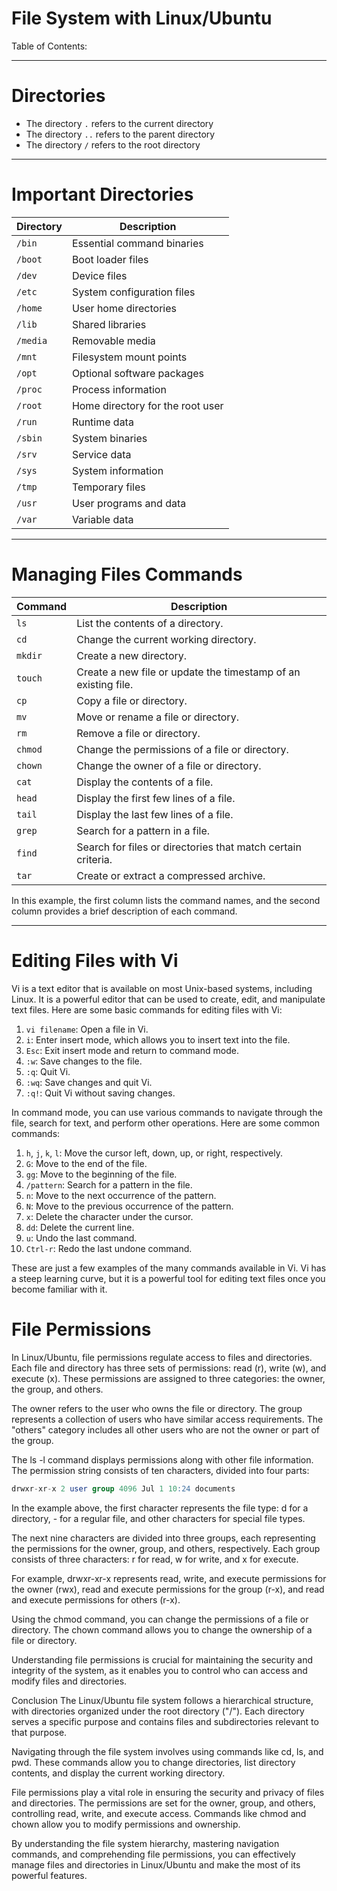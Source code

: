 # File System with Linux/Ubuntu

Table of Contents:


--------------------

# Directories 
- The directory `.` refers to the current directory
- The directory `..` refers to the parent directory
- The directory `/` refers to the root directory

--------------------
# Important Directories



| Directory | Description |
|-----------|-------------|
| `/bin` | Essential command binaries |
| `/boot` | Boot loader files |
| `/dev` | Device files |
| `/etc` | System configuration files |
| `/home` | User home directories |
| `/lib` | Shared libraries |
| `/media` | Removable media |
| `/mnt` | Filesystem mount points |
| `/opt` | Optional software packages |
| `/proc` | Process information |
| `/root` | Home directory for the root user |
| `/run` | Runtime data |
| `/sbin` | System binaries |
| `/srv` | Service data |
| `/sys` | System information |
| `/tmp` | Temporary files |
| `/usr` | User programs and data |
| `/var` | Variable data |


--------------------
# Managing Files Commands 

| Command | Description |
|---------|-------------|
| `ls` | List the contents of a directory. |
| `cd` | Change the current working directory. |
| `mkdir` | Create a new directory. |
| `touch` | Create a new file or update the timestamp of an existing file. |
| `cp` | Copy a file or directory. |
| `mv` | Move or rename a file or directory. |
| `rm` | Remove a file or directory. |
| `chmod` | Change the permissions of a file or directory. |
| `chown` | Change the owner of a file or directory. |
| `cat` | Display the contents of a file. |
| `head` | Display the first few lines of a file. |
| `tail` | Display the last few lines of a file. |
| `grep` | Search for a pattern in a file. |
| `find` | Search for files or directories that match certain criteria. |
| `tar` | Create or extract a compressed archive. |

In this example, the first column lists the command names, and the second column provides a brief description of each command.

--------------------
# Editing Files with Vi

Vi is a text editor that is available on most Unix-based systems, including Linux. It is a powerful editor that can be used to create, edit, and manipulate text files. Here are some basic commands for editing files with Vi:

1. `vi filename`: Open a file in Vi.
2. `i`: Enter insert mode, which allows you to insert text into the file.
3. `Esc`: Exit insert mode and return to command mode.
4. `:w`: Save changes to the file.
5. `:q`: Quit Vi.
6. `:wq`: Save changes and quit Vi.
7. `:q!`: Quit Vi without saving changes.

In command mode, you can use various commands to navigate through the file, search for text, and perform other operations. Here are some common commands:

1. `h`, `j`, `k`, `l`: Move the cursor left, down, up, or right, respectively.
2. `G`: Move to the end of the file.
3. `gg`: Move to the beginning of the file.
4. `/pattern`: Search for a pattern in the file.
5. `n`: Move to the next occurrence of the pattern.
6. `N`: Move to the previous occurrence of the pattern.
7. `x`: Delete the character under the cursor.
8. `dd`: Delete the current line.
9. `u`: Undo the last command.
10. `Ctrl-r`: Redo the last undone command.

These are just a few examples of the many commands available in Vi. Vi has a steep learning curve, but it is a powerful tool for editing text files once you become familiar with it.


# File Permissions
In Linux/Ubuntu, file permissions regulate access to files and directories. Each file and directory has three sets of permissions: read (r), write (w), and execute (x). These permissions are assigned to three categories: the owner, the group, and others.

The owner refers to the user who owns the file or directory. The group represents a collection of users who have similar access requirements. The "others" category includes all other users who are not the owner or part of the group.

The ls -l command displays permissions along with other file information. The permission string consists of ten characters, divided into four parts:

```sql
drwxr-xr-x 2 user group 4096 Jul 1 10:24 documents
```
In the example above, the first character represents the file type: d for a directory, - for a regular file, and other characters for special file types.

The next nine characters are divided into three groups, each representing the permissions for the owner, group, and others, respectively. Each group consists of three characters: r for read, w for write, and x for execute.

For example, drwxr-xr-x represents read, write, and execute permissions for the owner (rwx), read and execute permissions for the group (r-x), and read and execute permissions for others (r-x).

Using the chmod command, you can change the permissions of a file or directory. The chown command allows you to change the ownership of a file or directory.

Understanding file permissions is crucial for maintaining the security and integrity of the system, as it enables you to control who can access and modify files and directories.

Conclusion
The Linux/Ubuntu file system follows a hierarchical structure, with directories organized under the root directory ("/"). Each directory serves a specific purpose and contains files and subdirectories relevant to that purpose.

Navigating through the file system involves using commands like cd, ls, and pwd. These commands allow you to change directories, list directory contents, and display the current working directory.

File permissions play a vital role in ensuring the security and privacy of files and directories. The permissions are set for the owner, group, and others, controlling read, write, and execute access. Commands like chmod and chown allow you to modify permissions and ownership.

By understanding the file system hierarchy, mastering navigation commands, and comprehending file permissions, you can effectively manage files and directories in Linux/Ubuntu and make the most of its powerful features.





